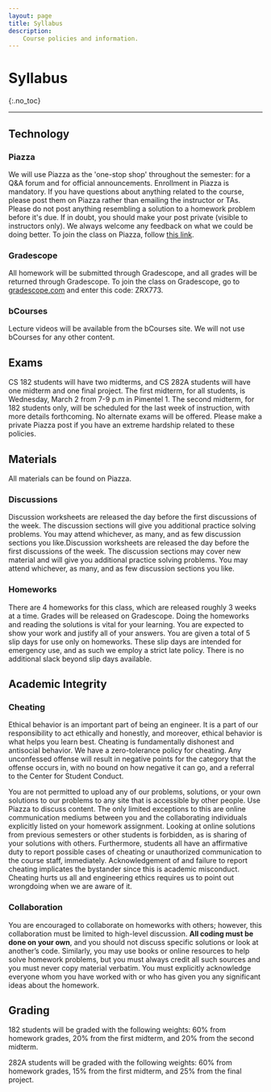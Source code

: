 ```yaml
---
layout: page
title: Syllabus
description:
    Course policies and information.
---
```


# Syllabus
{:.no_toc}


---

## Technology

### Piazza

We will use Piazza as the 'one-stop shop' throughout the semester: for a Q&A
forum and for official announcements. Enrollment in Piazza is mandatory. If you
have questions about anything related to the course, please post them on Piazza
rather than emailing the instructor or TAs. Please do not post anything
resembling a solution to a homework problem before it's due. If in doubt, you
should make your post private (visible to instructors only). We always welcome
any feedback on what we could be doing better. To join the class on Piazza,
follow [this link](https://piazza.com/berkeley/spring2022/cs182).

### Gradescope

All homework will be submitted through Gradescope, and all grades will be
returned through Gradescope. To join the class on Gradescope, go to
[gradescope.com](http://gradescope.com/) and enter this code: ZRX773.

### bCourses

Lecture videos will be available from the bCourses site. We will not use
bCourses for any other content.


## Exams

CS 182 students will have two midterms, and CS 282A students will have one
midterm and one final project. The first midterm, for all students, is
Wednesday, March 2 from 7-9 p.m in Pimentel 1. The second midterm, for 182
students only, will be scheduled for the last week of instruction, with more
details forthcoming. No alternate exams will be offered. Please make a private
Piazza post if you have an extreme hardship related to these policies.


## Materials

All materials can be found on Piazza.

### Discussions

Discussion worksheets are released the day before the first discussions of the
week. The discussion sections will give you additional practice solving
problems. You may attend whichever, as many, and as few discussion sections you
like.Discussion worksheets are released the day before the first discussions of
the week. The discussion sections may cover new material and will give you
additional practice solving problems. You may attend whichever, as many, and as
few discussion sections you like.

### Homeworks

There are 4 homeworks for this class, which are released roughly 3 weeks at a
time. Grades will be released on Gradescope. Doing the homeworks and reading the
solutions is vital for your learning. You are expected to show your work and
justify all of your answers. You are given a total of 5 slip days for use only
on homeworks. These slip days are intended for emergency use, and as such we
employ a strict late policy. There is no additional slack beyond slip days
available.


## Academic Integrity

### Cheating

Ethical behavior is an important part of being an engineer. It is a part of our
responsibility to act ethically and honestly, and moreover, ethical behavior is
what helps you learn best. Cheating is fundamentally dishonest and antisocial
behavior. We have a zero-tolerance policy for cheating. Any unconfessed offense
will result in negative points for the category that the offense occurs in, with
no bound on how negative it can go, and a referral to the Center for Student
Conduct.

You are not permitted to upload any of our problems, solutions, or your own
solutions to our problems to any site that is accessible by other people. Use
Piazza to discuss content. The only limited exceptions to this are online
communication mediums between you and the collaborating individuals explicitly
listed on your homework assignment. Looking at online solutions from previous
semesters or other students is forbidden, as is sharing of your solutions with
others. Furthermore, students all have an affirmative duty to report possible
cases of cheating or unauthorized communication to the course staff,
immediately. Acknowledgement of and failure to report cheating implicates the
bystander since this is academic misconduct. Cheating hurts us all and
engineering ethics requires us to point out wrongdoing when we are aware of it.

### Collaboration

You are encouraged to collaborate on homeworks with others; however, this
collaboration must be limited to high-level discussion. **All coding must be done
on your own**, and you should not discuss specific solutions or look at another’s
code. Similarly, you may use books or online resources to help solve homework
problems, but you must always credit all such sources and you must never copy
material verbatim. You must explicitly acknowledge everyone whom you have worked
with or who has given you any significant ideas about the homework.


## Grading

182 students will be graded with the following weights: 60% from homework
grades, 20% from the first midterm, and 20% from the second midterm.

282A students will be graded with the following weights: 60% from homework
grades, 15% from the first midterm, and 25% from the final project.
